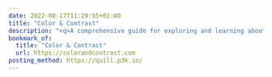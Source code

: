 ```yaml
---
date: 2022-08-17T11:29:55+01:00
title: "Color & Contrast"
description: "<q>A comprehensive guide for exploring and learning about the theory, science, and perception of color and contrast.</q>"
bookmark_of:
  title: "Color & Contrast"
  url: https://colorandcontrast.com
posting_method: https://quill.p3k.io/
---
```

